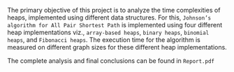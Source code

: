 The primary objective of this project is to analyze the time complexities of heaps, implemented using different data structures. For this, `Johnson’s algorithm for All Pair Shortest Path` is implemented using four different heap implementations viz., `array-based heaps`, `binary heaps`, `binomial heaps`, and `Fibonacci heaps`. The execution time for the algorithm is measured on different graph sizes for these different heap implementations.

The complete analysis and final conclusions can be found in `Report.pdf`
